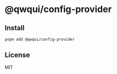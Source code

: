 # @qwqui/config-provider

<!-- Description -->

## Install

```bash
pnpm add @qwqui/config-provider
```

## License

MIT
